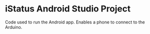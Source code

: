 # iStatus Android Studio Project
Code used to run the Android app.  Enables a phone to connect to the Arduino.
